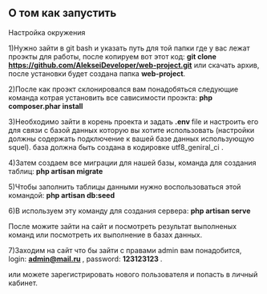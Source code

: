 ## О том как запустить

Настройка окружения

1)Нужно зайти в git bash и указать путь для той папки где у вас лежат проэкты для работы, после копируем вот этот
код: <strong>git clone https://github.com/AlekseiDeveloper/web-project.git</strong> или скачать архив, после установки будет создана папка <b>web-project</b>.

2)После как проэкт склонировался вам понадобяться следующие команда
котрая установить все сависимости проэкта: <b>php composer.phar install</b>

3)Необходимо зайти в корень проекта и
 задать <strong> .env </strong> file и настроить его для связи с базой данных которую вы хотите использовать (настройки должны содержать подключение к вашей базе данных использующую squel). база должна быть создана в кодировке utf8_geniral_ci .
 
4)Затем создаем все миграции для нашей базы, команда для создания таблиц: <b> php artisan migrate </b> 

5)Чтобы заполнить таблицы данными нужно воспользоваться этой командой: <b> php artisan db:seed </b>

6)B используем эту команду для создания сервера: <b>php artisan serve</b>

После можите зайти на сайт и посмотреть результат выполненых команд или посмотреть их выполнение в базах данных.

7)Заходим на сайт что бы зайти с правами admin вам понадобится, login: <b> admin@mail.ru </b> , password: <b> 123123123 </b>.

 или можете зарегистрировать нового пользователя и попасть в личный кабинет.
 

